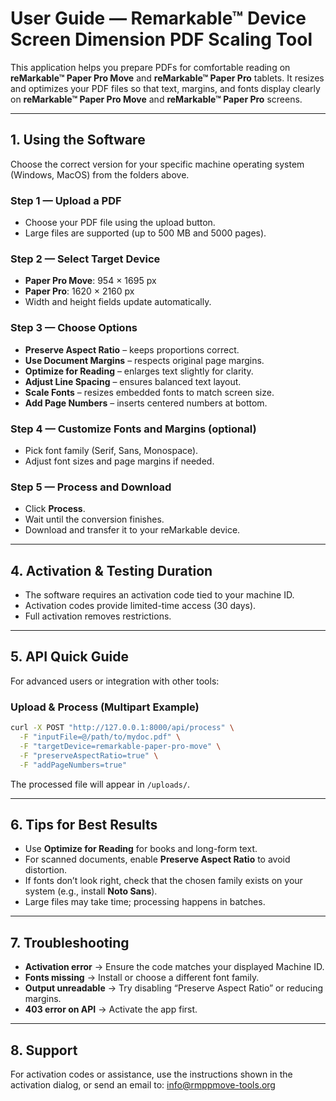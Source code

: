 # User Guide — Remarkable™ Device Screen Dimension PDF Scaling Tool

This application helps you prepare PDFs for comfortable reading on **reMarkable™ Paper Pro Move** and **reMarkable™ Paper Pro** tablets. It resizes and optimizes your PDF files so that text, margins, and fonts display clearly on **reMarkable™ Paper Pro Move** and **reMarkable™ Paper Pro** screens.


---

## 1. Using the Software

Choose the correct version for your specific machine operating system (Windows, MacOS) from the folders above.

### Step 1 — Upload a PDF
- Choose your PDF file using the upload button.
- Large files are supported (up to 500 MB and 5000 pages).

### Step 2 — Select Target Device
- **Paper Pro Move**: 954 × 1695 px  
- **Paper Pro**: 1620 × 2160 px  
- Width and height fields update automatically.

### Step 3 — Choose Options
- **Preserve Aspect Ratio** – keeps proportions correct.  
- **Use Document Margins** – respects original page margins.  
- **Optimize for Reading** – enlarges text slightly for clarity.  
- **Adjust Line Spacing** – ensures balanced text layout.  
- **Scale Fonts** – resizes embedded fonts to match screen size.  
- **Add Page Numbers** – inserts centered numbers at bottom.

### Step 4 — Customize Fonts and Margins (optional)
- Pick font family (Serif, Sans, Monospace).
- Adjust font sizes and page margins if needed.

### Step 5 — Process and Download
- Click **Process**.  
- Wait until the conversion finishes.  
- Download and transfer it to your reMarkable device.

---

## 4. Activation & Testing Duration

- The software requires an activation code tied to your machine ID.  
- Activation codes provide limited-time access (30 days).  
- Full activation removes restrictions.  

---

## 5. API Quick Guide

For advanced users or integration with other tools:

### Upload & Process (Multipart Example)
```bash
curl -X POST "http://127.0.0.1:8000/api/process" \
  -F "inputFile=@/path/to/mydoc.pdf" \
  -F "targetDevice=remarkable-paper-pro-move" \
  -F "preserveAspectRatio=true" \
  -F "addPageNumbers=true"
```

The processed file will appear in `/uploads/`.

---

## 6. Tips for Best Results
- Use **Optimize for Reading** for books and long-form text.  
- For scanned documents, enable **Preserve Aspect Ratio** to avoid distortion.  
- If fonts don’t look right, check that the chosen family exists on your system (e.g., install **Noto Sans**).  
- Large files may take time; processing happens in batches.

---

## 7. Troubleshooting

- **Activation error** → Ensure the code matches your displayed Machine ID.  
- **Fonts missing** → Install or choose a different font family.  
- **Output unreadable** → Try disabling “Preserve Aspect Ratio” or reducing margins.  
- **403 error on API** → Activate the app first.  

---

## 8. Support

For activation codes or assistance, use the instructions shown in the activation dialog, or send an email to: info@rmppmove-tools.org  
